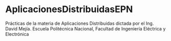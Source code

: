 # AplicacionesDistribuidasEPN
Prácticas de la materia de Aplicaciones Distribuidas dictada por el Ing. David Mejía. Escuela Politécnica Nacional, Facultad de Ingeniería Eléctrica y Electrónica 
